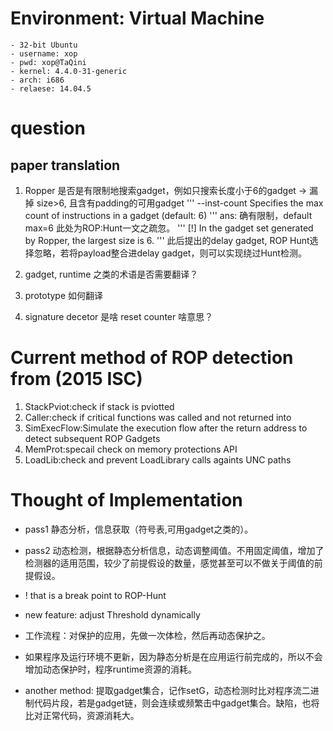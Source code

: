 # Environment: Virtual Machine
	- 32-bit Ubuntu
	- username: xop
	- pwd: xop@TaQini
	- kernel: 4.4.0-31-generic
    - arch: i686
	- relaese: 14.04.5

# question
## paper translation
 1. Ropper 是否是有限制地搜索gadget，例如只搜索长度小于6的gadget
 -> 漏掉 size>6, 且含有padding的可用gadget
'''
  --inst-count <n bytes>
                        Specifies the max count of instructions in a gadget
                        (default: 6)
'''
 ans: 确有限制，default max=6
 此处为ROP:Hunt一文之疏忽。
'''
  [!] In the gadget set generated by Ropper, the largest size is 6.
'''
 此后提出的delay gadget, ROP Hunt选择忽略，若将payload整合进delay gadget，则可以实现绕过Hunt检测。


 2. gadget, runtime 之类的术语是否需要翻译？

 3. prototype 如何翻译

 4. signature decetor 是啥 reset counter 啥意思？

# Current method of ROP detection from (2015 ISC)
 1. StackPviot:check if stack is pviotted 
 2. Caller:check if critical functions was called and not returned into 
 3. SimExecFlow:Simulate the execution flow after the return address to detect subsequent ROP Gadgets
 4. MemProt:specail check on memory protections API
 5. LoadLib:check and prevent LoadLibrary calls againts UNC paths

# Thought of Implementation 
 - pass1 静态分析，信息获取（符号表,可用gadget之类的）。
 - pass2 动态检测，根据静态分析信息，动态调整阈值。不用固定阈值，增加了检测器的适用范围，较少了前提假设的数量，感觉甚至可以不做关于阈值的前提假设。
 - ! that is a break point to ROP-Hunt
 - new feature: adjust Threshold dynamically
 - 工作流程：对保护的应用，先做一次体检，然后再动态保护之。
 - 如果程序及运行环境不更新，因为静态分析是在应用运行前完成的，所以不会增加动态保护时，程序runtime资源的消耗。

 - another method: 提取gadget集合，记作setG，动态检测时比对程序流二进制代码片段，若是gadget链，则会连续或频繁击中gadget集合。缺陷，也将比对正常代码，资源消耗大。
